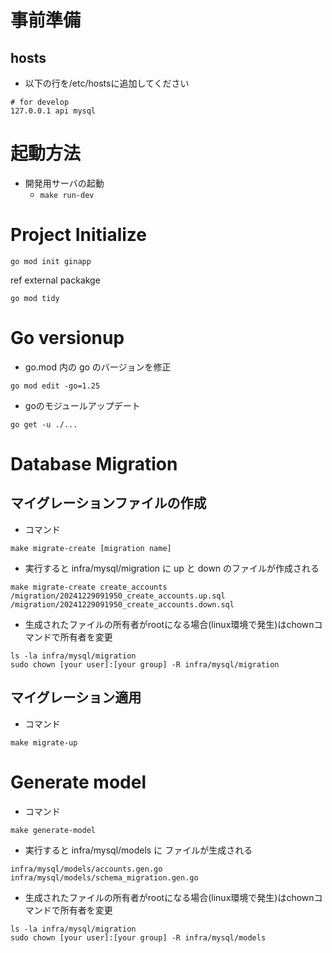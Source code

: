 # 事前準備

## hosts
* 以下の行を/etc/hostsに追加してください
```
# for develop
127.0.0.1 api mysql
```

# 起動方法
* 開発用サーバの起動
    + ``` make run-dev ```

# Project Initialize
```
go mod init ginapp
```

ref external packakge
```
go mod tidy
```

# Go versionup
* go.mod 内の go のバージョンを修正
```
go mod edit -go=1.25
```
* goのモジュールアップデート
```
go get -u ./...
```

# Database Migration

## マイグレーションファイルの作成
* コマンド
```
make migrate-create [migration name]
```
* 実行すると infra/mysql/migration に up と down のファイルが作成される
```
make migrate-create create_accounts
/migration/20241229091950_create_accounts.up.sql
/migration/20241229091950_create_accounts.down.sql
```
* 生成されたファイルの所有者がrootになる場合(linux環境で発生)はchownコマンドで所有者を変更
```
ls -la infra/mysql/migration
sudo chown [your user]:[your group] -R infra/mysql/migration
```

## マイグレーション適用
* コマンド
```
make migrate-up
```

# Generate model
* コマンド
```
make generate-model
```
* 実行すると infra/mysql/models に ファイルが生成される
```
infra/mysql/models/accounts.gen.go
infra/mysql/models/schema_migration.gen.go
```
* 生成されたファイルの所有者がrootになる場合(linux環境で発生)はchownコマンドで所有者を変更
```
ls -la infra/mysql/migration
sudo chown [your user]:[your group] -R infra/mysql/models
```

